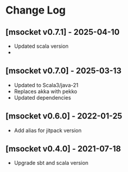 # Change Log

## [msocket v0.7.1] - 2025-04-10
- Updated scala version
- 
## [msocket v0.7.0] - 2025-03-13
- Updated to Scala3/java-21
- Replaces akka with pekko
- Updated dependencies


## [msocket v0.6.0] - 2022-01-25
- Add alias for jitpack version


## [msocket v0.4.0] - 2021-07-18
- Upgrade sbt and scala version

